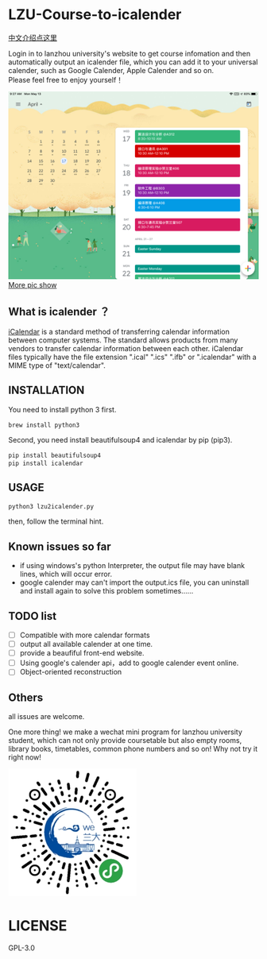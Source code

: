 # LZU-Course-to-icalender
[中文介绍点这里](https://github.com/RoseauHan/lzu-course-to-icalender/blob/master/README-CN.md)

Login in to lanzhou university's website to get course infomation and then automatically output an icalender file, which you can add it to your universal calender, such as Google Calender, Apple Calender and so on.    
Please feel free to enjoy yourself！

![demo](./img/demo1.png) 
[More pic show](https://github.com/RoseauHan/lzu2ics/blob/master/img/README.md)

## What is icalender ？
[iCalendar](https://icalendar.org/) is a standard method of transferring calendar information between computer systems. The standard allows products from many vendors to transfer calendar information between each other.  iCalendar files typically have the file extension ".ical" ".ics" ".ifb"  or ".icalendar" with a MIME type of "text/calendar".

## INSTALLATION

You need to install python 3 first.

```Shell
brew install python3
```

Second, you need install beautifulsoup4 and icalendar by pip (pip3).

```shell
pip install beautifulsoup4
pip install icalendar
```

## USAGE

```shell
python3 lzu2icalender.py
```
then, follow the terminal hint.


## Known issues so far
- if using windows's python Interpreter, the output file may have blank lines, which will occur error.
- google calender may can't import the output.ics file, you can uninstall and install again to solve this problem sometimes……

## TODO list
- [ ] Compatible with more calendar formats
- [ ] output all available calender at one time.
- [ ] provide a beaufiful front-end website.
- [ ] Using google's calender api，add to google calender event online.
- [ ] Object-oriented reconstruction

## Others
all issues are welcome.

One more thing!
we make a wechat mini program for lanzhou university student, which can not only provide  coursetable but also empty rooms, library books,  timetables, common phone numbers and so on!
Why not try it right now!

![wechat-mini-program-code](./img/welzu_code.jpg)

# LICENSE 

GPL-3.0
